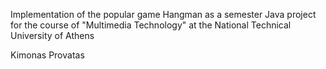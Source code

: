 Implementation of the popular game Hangman as a semester Java project for the course of "Multimedia Technology" 
at the National Technical University of Athens

Kimonas Provatas

  
                                                     
